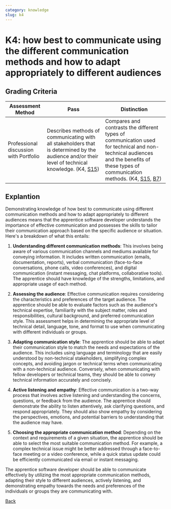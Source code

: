 ```yaml
---
category: knowledge
slug: k4
---
```


# K4: how best to communicate using the different communication methods and how to adapt appropriately to different audiences

## Grading Criteria

<!-- prettier-ignore -->
| Assessment Method | Pass | Distinction |
| --- | --- | --- |
| Professional discussion with Portfolio | Describes methods of communicating with all stakeholders that is determined by the audience and/or their level of technical knowledge. (K4, [S15](../skills/s15.md)) | Compares and contrasts the different types of communication used for technical and non-technical audiences and the benefits of these types of communication methods. (K4, [S15](../skills/s15.md), [B7](../behaviours/b07.md)) |

## Explantion

Demonstrating knowledge of how best to communicate using different communication
methods and how to adapt appropriately to different audiences means that the
apprentice software developer understands the importance of effective
communication and possesses the skills to tailor their communication approach
based on the specific audience or situation. Here's a breakdown of what this
entails:

1. **Understanding different communication methods**: This involves being aware
   of various communication channels and mediums available for conveying
   information. It includes written communication (emails, documentation,
   reports), verbal communication (face-to-face conversations, phone calls,
   video conferences), and digital communication (instant messaging, chat
   platforms, collaborative tools). The apprentice should have knowledge of the
   strengths, limitations, and appropriate usage of each method.

2. **Assessing the audience**: Effective communication requires considering the
   characteristics and preferences of the target audience. The apprentice should
   be able to evaluate factors such as the audience's technical expertise,
   familiarity with the subject matter, roles and responsibilities, cultural
   background, and preferred communication style. This assessment helps in
   determining the appropriate level of technical detail, language, tone, and
   format to use when communicating with different individuals or groups.

3. **Adapting communication style**: The apprentice should be able to adapt
   their communication style to match the needs and expectations of the
   audience. This includes using language and terminology that are easily
   understood by non-technical stakeholders, simplifying complex concepts, and
   avoiding jargon or technical terms when communicating with a non-technical
   audience. Conversely, when communicating with fellow developers or technical
   teams, they should be able to convey technical information accurately and
   concisely.

4. **Active listening and empathy**: Effective communication is a two-way
   process that involves active listening and understanding the concerns,
   questions, or feedback from the audience. The apprentice should demonstrate
   the ability to listen attentively, ask clarifying questions, and respond
   appropriately. They should also show empathy by considering the perspectives,
   emotions, and potential barriers to understanding that the audience may have.

5. **Choosing the appropriate communication method**: Depending on the context
   and requirements of a given situation, the apprentice should be able to
   select the most suitable communication method. For example, a complex
   technical issue might be better addressed through a face-to-face meeting or a
   video conference, while a quick status update could be efficiently
   communicated via email or instant messaging.

The apprentice software developer should be able to communicate effectively by
utilizing the most appropriate communication methods, adapting their style to
different audiences, actively listening, and demonstrating empathy towards the
needs and preferences of the individuals or groups they are communicating with.

[Back](../README.md)
